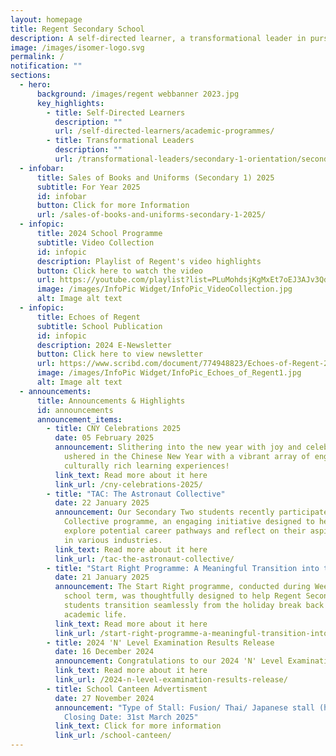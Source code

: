 ```yaml
---
layout: homepage
title: Regent Secondary School
description: A self-directed learner, a transformational leader in pursuit of excellence.
image: /images/isomer-logo.svg
permalink: /
notification: ""
sections:
  - hero:
      background: /images/regent webbanner 2023.jpg
      key_highlights:
        - title: Self-Directed Learners
          description: ""
          url: /self-directed-learners/academic-programmes/
        - title: Transformational Leaders
          description: ""
          url: /transformational-leaders/secondary-1-orientation/secondary-1-orientation-2024/
  - infobar:
      title: Sales of Books and Uniforms (Secondary 1) 2025
      subtitle: For Year 2025
      id: infobar
      button: Click for more Information
      url: /sales-of-books-and-uniforms-secondary-1-2025/
  - infopic:
      title: 2024 School Programme
      subtitle: Video Collection
      id: infopic
      description: Playlist of Regent's video highlights
      button: Click here to watch the video
      url: https://youtube.com/playlist?list=PLuMohdsjKgMxEt7oEJ3AJv3QdFJlNwxqA&si=oNn09CmJt_QveLe7
      image: /images/InfoPic Widget/InfoPic_VideoCollection.jpg
      alt: Image alt text
  - infopic:
      title: Echoes of Regent
      subtitle: School Publication
      id: infopic
      description: 2024 E-Newsletter
      button: Click here to view newsletter
      url: https://www.scribd.com/document/774948823/Echoes-of-Regent-2024
      image: /images/InfoPic Widget/InfoPic_Echoes_of_Regent1.jpg
      alt: Image alt text
  - announcements:
      title: Announcements & Highlights
      id: announcements
      announcement_items:
        - title: CNY Celebrations 2025
          date: 05 February 2025
          announcement: Slithering into the new year with joy and celebration, Regenites
            ushered in the Chinese New Year with a vibrant array of engaging and
            culturally rich learning experiences!
          link_text: Read more about it here
          link_url: /cny-celebrations-2025/
        - title: "TAC: The Astronaut Collective"
          date: 22 January 2025
          announcement: Our Secondary Two students recently participated in the Astronaut
            Collective programme, an engaging initiative designed to help them
            explore potential career pathways and reflect on their aspirations
            in various industries.
          link_text: Read more about it here
          link_url: /tac-the-astronaut-collective/
        - title: "Start Right Programme: A Meaningful Transition into the New School Year"
          date: 21 January 2025
          announcement: The Start Right programme, conducted during Weeks 0 and 1 of the
            school term, was thoughtfully designed to help Regent Secondary
            students transition seamlessly from the holiday break back into
            academic life.
          link_text: Read more about it here
          link_url: /start-right-programme-a-meaningful-transition-into-the-new-school-year/
        - title: 2024 'N' Level Examination Results Release
          date: 16 December 2024
          announcement: Congratulations to our 2024 'N' Level Examinations Top Performers!
          link_text: Read more about it here
          link_url: /2024-n-level-examination-results-release/
        - title: School Canteen Advertisment
          date: 27 November 2024
          announcement: "Type of Stall: Fusion/ Thai/ Japanese stall (halal/non-halal) |
            Closing Date: 31st March 2025"
          link_text: Click for more information
          link_url: /school-canteen/
---
```

